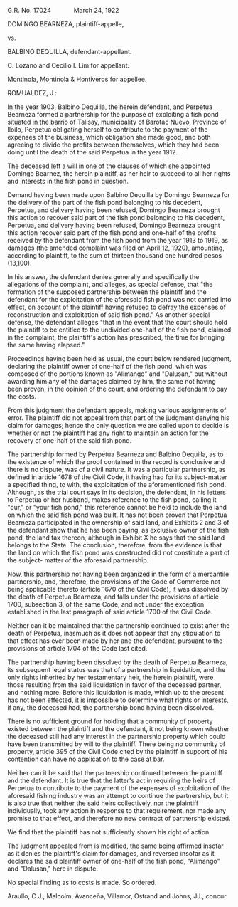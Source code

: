 G.R. No. 17024             March 24, 1922

  

DOMINGO BEARNEZA, plaintiff-appelle,

vs.

BALBINO DEQUILLA, defendant-appellant.

  

C. Lozano and Cecilio I. Lim for appellant.

Montinola, Montinola & Hontiveros for appellee.

  

ROMUALDEZ, J.:

  

In the year 1903, Balbino Dequilla, the herein defendant, and Perpetua Bearneza formed a partnership for the purpose of exploiting a fish pond situated in the barrio of Talisay, municipality of Barotac Nuevo, Province of Iloilo, Perpetua obligating herself to contribute to the payment of the expenses of the business, which obligation she made good, and both agreeing to divide the profits between themselves, which they had been doing until the death of the said Perpetua in the year 1912.

  

The deceased left a will in one of the clauses of which she appointed Domingo Bearnez, the herein plaintiff, as her heir to succeed to all her rights and interests in the fish pond in question.

  

Demand having been made upon Balbino Dequilla by Domingo Bearneza for the delivery of the part of the fish pond belonging to his decedent, Perpetua, and delivery having been refused, Domingo Bearneza brought this action to recover said part of the fish pond belonging to his decedent, Perpetua, and delivery having been refused, Domingo Bearneza brought this action recover said part of the fish pond and one-half of the profits received by the defendant from the fish pond from the year 1913 to 1919, as damages (the amended complaint was filed on April 12, 1920), amounting, according to plaintiff, to the sum of thirteen thousand one hundred pesos (13,100).

  

In his answer, the defendant denies generally and specifically the allegations of the complaint, and alleges, as special defense, that "the formation of the supposed partnership between the plaintiff and the defendant for the exploitation of the aforesaid fish pond was not carried into effect, on account of the plaintiff having refused to defray the expenses of reconstruction and exploitation of said fish pond." As another special defense, the defendant alleges "that in the event that the court should hold the plaintiff to be entitled to the undivided one-half of the fish pond, claimed in the complaint, the plaintiff's action has prescribed, the time for bringing the same having elapsed."

  

Proceedings having been held as usual, the court below rendered judgment, declaring the plaintiff owner of one-half of the fish pond, which was composed of the portions known as "Alimango" and "Dalusan," but without awarding him any of the damages claimed by him, the same not having been proven, in the opinion of the court, and ordering the defendant to pay the costs.

  

From this judgment the defendant appeals, making various assignments of error. The plaintiff did not appeal from that part of the judgment denying his claim for damages; hence the only question we are called upon to decide is whether or not the plaintiff has any right to maintain an action for the recovery of one-half of the said fish pond.

  

The partnership formed by Perpetua Bearneza and Balbino Dequilla, as to the existence of which the proof contained in the record is conclusive and there is no dispute, was of a civil nature. It was a particular partnership, as defined in article 1678 of the Civil Code, it having had for its subject-matter a specified thing, to with, the exploitation of the aforementioned fish pond. Although, as the trial court says in its decision, the defendant, in his letters to Perpetua or her husband, makes reference to the fish pond, calling it "our," or "your fish pond," this reference cannot be held to include the land on which the said fish pond was built. It has not been proven that Perpetua Bearneza participated in the ownership of said land, and Exhibits 2 and 3 of the defendant show that he has been paying, as exclusive owner of the fish pond, the land tax thereon, although in Exhibit X he says that the said land belongs to the State. The conclusion, therefore, from the evidence is that the land on which the fish pond was constructed did not constitute a part of the subject- matter of the aforesaid partnership.

  

Now, this partnership not having been organized in the form of a mercantile partnership, and, therefore, the provisions of the Code of Commerce not being applicable thereto (article 1670 of the Civil Code), it was dissolved by the death of Perpetua Bearneza, and falls under the provisions of article 1700, subsection 3, of the same Code, and not under the exception established in the last paragraph of said article 1700 of the Civil Code.

  

Neither can it be maintained that the partnership continued to exist after the death of Perpetua, inasmuch as it does not appear that any stipulation to that effect has ever been made by her and the defendant, pursuant to the provisions of article 1704 of the Code last cited.

  

The partnership having been dissolved by the death of Perpetua Bearneza, its subsequent legal status was that of a partnership in liquidation, and the only rights inherited by her testamentary heir, the herein plaintiff, were those resulting from the said liquidation in favor of the deceased partner, and nothing more. Before this liquidation is made, which up to the present has not been effected, it is impossible to determine what rights or interests, if any, the deceased had, the partnership bond having been dissolved.

  

There is no sufficient ground for holding that a community of property existed between the plaintiff and the defendant, it not being known whether the deceased still had any interest in the partnership property which could have been transmitted by will to the plaintiff. There being no community of property, article 395 of the Civil Code cited by the plaintiff in support of his contention can have no application to the case at bar.

  

Neither can it be said that the partnership continued between the plaintiff and the defendant. It is true that the latter's act in requiring the heirs of Perpetua to contribute to the payment of the expenses of exploitation of the aforesaid fishing industry was an attempt to continue the partnership, but it is also true that neither the said heirs collectively, nor the plaintiff individually, took any action in response to that requirement, nor made any promise to that effect, and therefore no new contract of partnership existed.

  

We find that the plaintiff has not sufficiently shown his right of action.

  

The judgment appealed from is modified, the same being affirmed insofar as it denies the plaintiff's claim for damages, and reversed insofar as it declares the said plaintiff owner of one-half of the fish pond, "Alimango" and "Dalusan," here in dispute.

  

No special finding as to costs is made. So ordered.

  

Araullo, C.J., Malcolm, Avanceña, Villamor, Ostrand and Johns, JJ., concur.